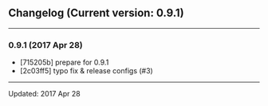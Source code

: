 ## Changelog (Current version: 0.9.1)

-----------------

### 0.9.1 (2017 Apr 28)

* [715205b] prepare for 0.9.1
* [2c03ff5] typo fix & release configs (#3)

-----------------

Updated: 2017 Apr 28